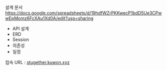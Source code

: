 설계 문서
https://docs.google.com/spreadsheets/d/19hdfWZrPKKwecP1bdD5Ue3CPwwEpMomz6FcXAu1Xd0A/edit?usp=sharing
 - API 설계
 - ERD
 - Session
 - 의존성
 - 일정


접속 URL : [stugether.kuwon.xyz](http://stugether.kuwon.xyz/user/login-page)

